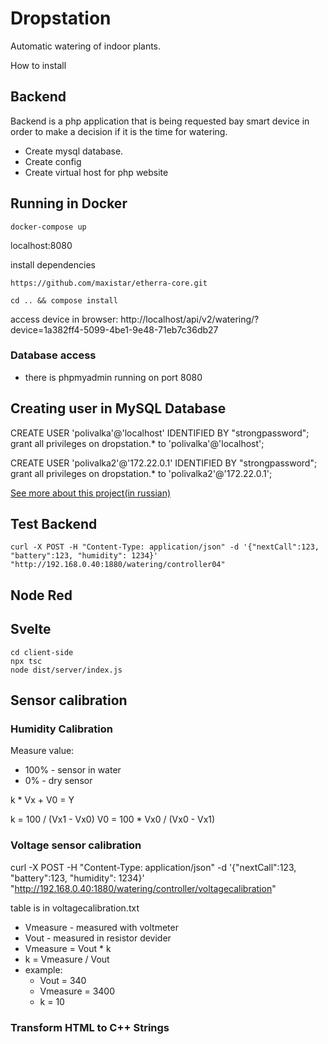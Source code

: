 # Dropstation

Automatic watering of indoor plants.

How to install

## Backend

Backend is a php application that is being requested bay smart device in order to make a decision if it is the time for watering.

- Create mysql database.
- Create config
- Create virtual host for php website

## Running in Docker

`docker-compose up`

localhost:8080

install dependencies

`https://github.com/maxistar/etherra-core.git`

`cd .. && compose install`

access device in browser: http://localhost/api/v2/watering/?device=1a382ff4-5099-4be1-9e48-71eb7c36db27


### Database access

- there is phpmyadmin running on port 8080

## Creating user in MySQL Database

CREATE USER 'polivalka'@'localhost' IDENTIFIED BY "strongpassword";
grant all privileges on dropstation.* to 'polivalka'@'localhost';

CREATE USER 'polivalka2'@'172.22.0.1' IDENTIFIED BY "strongpassword";
grant all privileges on dropstation.* to 'polivalka2'@'172.22.0.1';


[See more about this project(in russian)](http://maxistar.ru/projects/diy/watering/)


## Test Backend

```shell
curl -X POST -H "Content-Type: application/json" -d '{"nextCall":123, "battery":123, "humidity": 1234}' "http://192.168.0.40:1880/watering/controller04"

```


## Node Red

## Svelte

```
cd client-side
npx tsc
node dist/server/index.js
```

## Sensor calibration

### Humidity Calibration

Measure value:

- 100% - sensor in water
- 0% - dry sensor

k * Vx + V0 = Y

k = 100  / (Vx1 - Vx0)
V0 = 100 * Vx0 / (Vx0 - Vx1)


### Voltage sensor calibration

curl -X POST -H "Content-Type: application/json" -d '{"nextCall":123, "battery":123, "humidity": 1234}' "http://192.168.0.40:1880/watering/controller/voltagecalibration"


table is in voltagecalibration.txt

- Vmeasure - measured with voltmeter
- Vout - measured in resistor devider
- Vmeasure = Vout * k
- k = Vmeasure / Vout 
- example:
  - Vout = 340
  - Vmeasure = 3400
  - k = 10


### Transform HTML to C++ Strings
